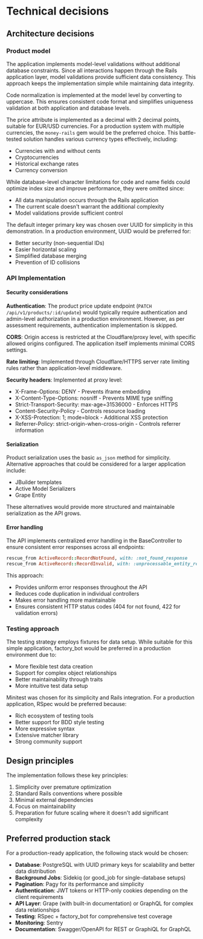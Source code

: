 # Technical decisions

## Architecture decisions

### Product model

The application implements model-level validations without additional database constraints. Since all interactions happen through the Rails application layer, model validations provide sufficient data consistency. This approach keeps the implementation simple while maintaining data integrity.

Code normalization is implemented at the model level by converting to uppercase. This ensures consistent code format and simplifies uniqueness validation at both application and database levels.

The price attribute is implemented as a decimal with 2 decimal points, suitable for EUR/USD currencies. For a production system with multiple currencies, the `money-rails` gem would be the preferred choice. This battle-tested solution handles various currency types effectively, including:
- Currencies with and without cents
- Cryptocurrencies
- Historical exchange rates
- Currency conversion

While database-level character limitations for code and name fields could optimize index size and improve performance, they were omitted since:
- All data manipulation occurs through the Rails application
- The current scale doesn't warrant the additional complexity
- Model validations provide sufficient control

The default integer primary key was chosen over UUID for simplicity in this demonstration. In a production environment, UUID would be preferred for:
- Better security (non-sequential IDs)
- Easier horizontal scaling
- Simplified database merging
- Prevention of ID collisions

### API Implementation

#### Security considerations

**Authentication**: The product price update endpoint (`PATCH /api/v1/products/:id/update`) would typically require authentication and admin-level authorization in a production environment. However, as per assessment requirements, authentication implementation is skipped.

**CORS**: Origin access is restricted at the Cloudflare/proxy level, with specific allowed origins configured. The application itself implements minimal CORS settings.

**Rate limiting**: Implemented through Cloudflare/HTTPS server rate limiting rules rather than application-level middleware.

**Security headers**: Implemented at proxy level:
- X-Frame-Options: DENY - Prevents iframe embedding
- X-Content-Type-Options: nosniff - Prevents MIME type sniffing
- Strict-Transport-Security: max-age=31536000 - Enforces HTTPS
- Content-Security-Policy - Controls resource loading
- X-XSS-Protection: 1; mode=block - Additional XSS protection
- Referrer-Policy: strict-origin-when-cross-origin - Controls referrer information

#### Serialization

Product serialization uses the basic `as_json` method for simplicity. Alternative approaches that could be considered for a larger application include:
- JBuilder templates
- Active Model Serializers
- Grape Entity

These alternatives would provide more structured and maintainable serialization as the API grows.

#### Error handling

The API implements centralized error handling in the BaseController to ensure consistent error responses across all endpoints:

```ruby
rescue_from ActiveRecord::RecordNotFound, with: :not_found_response
rescue_from ActiveRecord::RecordInvalid, with: :unprocessable_entity_response
```

This approach:
- Provides uniform error responses throughout the API
- Reduces code duplication in individual controllers
- Makes error handling more maintainable
- Ensures consistent HTTP status codes (404 for not found, 422 for validation errors)

### Testing approach

The testing strategy employs fixtures for data setup. While suitable for this simple application, factory_bot would be preferred in a production environment due to:
- More flexible test data creation
- Support for complex object relationships
- Better maintainability through traits
- More intuitive test data setup

Minitest was chosen for its simplicity and Rails integration. For a production application, RSpec would be preferred because:
- Rich ecosystem of testing tools
- Better support for BDD style testing
- More expressive syntax
- Extensive matcher library
- Strong community support

## Design principles

The implementation follows these key principles:
1. Simplicity over premature optimization
2. Standard Rails conventions where possible
3. Minimal external dependencies
4. Focus on maintainability
5. Preparation for future scaling where it doesn't add significant complexity

## Preferred production stack

For a production-ready application, the following stack would be chosen:

- **Database**: PostgreSQL with UUID primary keys for scalability and better data distribution
- **Background Jobs**: Sidekiq (or good_job for single-database setups)
- **Pagination**: Pagy for its performance and simplicity
- **Authentication**: JWT tokens or HTTP-only cookies depending on the client requirements
- **API Layer**: Grape (with built-in documentation) or GraphQL for complex data relationships
- **Testing**: RSpec + factory_bot for comprehensive test coverage
- **Monitoring**: Sentry
- **Documentation**: Swagger/OpenAPI for REST or GraphiQL for GraphQL